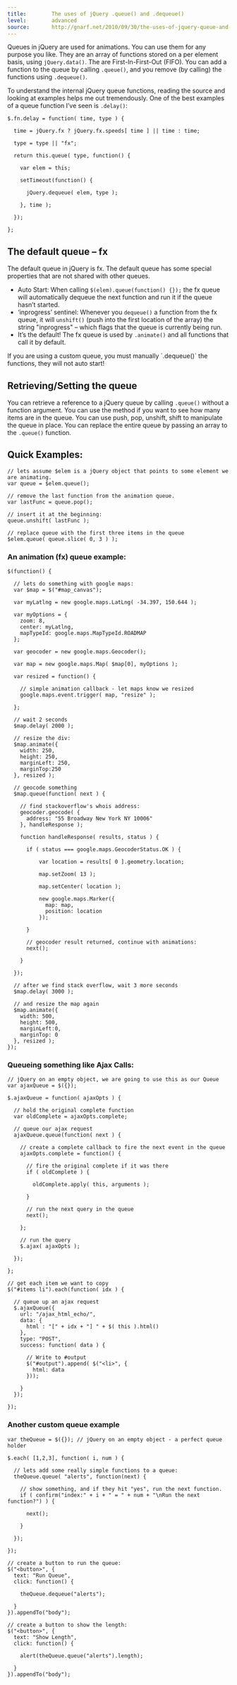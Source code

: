 ```yaml
---
title:        The uses of jQuery .queue() and .dequeue()
level:        advanced
source:       http://gnarf.net/2010/09/30/the-uses-of-jquery-queue-and-dequeue/
---
```


Queues in jQuery are used for animations. You can use them for any purpose you
like. They are an array of functions stored on a per element basis, using
`jQuery.data()`. The are First-In-First-Out (FIFO). You can add a function to the
queue by calling `.queue()`, and you remove (by calling) the functions using
`.dequeue()`.

To understand the internal jQuery queue functions, reading the source and
looking at examples helps me out tremendously. One of the best examples of a
queue function I’ve seen is `.delay()`:

```
$.fn.delay = function( time, type ) {

  time = jQuery.fx ? jQuery.fx.speeds[ time ] || time : time;

  type = type || "fx";

  return this.queue( type, function() {

    var elem = this;

    setTimeout(function() {

      jQuery.dequeue( elem, type );

    }, time );

  });

};
```

## The default queue – fx

The default queue in jQuery is fx. The default queue has some special
properties that are not shared with other queues.

- Auto Start: When calling `$(elem).queue(function() {});` the fx queue will
  automatically dequeue the next function and run it if the queue hasn’t
  started.
- ‘inprogress’ sentinel: Whenever you `dequeue()` a function from the fx queue,
  it will `unshift()` (push into the first location of the array) the string
  "inprogress" – which flags that the queue is currently being run.
- It’s the default! The fx queue is used by `.animate()` and all functions that
  call it by default.

<div class="note">
If you are using a custom queue, you must manually `.dequeue()` the functions, they will not auto start!
</div>

## Retrieving/Setting the queue

You can retrieve a reference to a jQuery queue by calling `.queue()` without a
function argument. You can use the method if you want to see how many items are
in the queue. You can use push, pop, unshift, shift to manipulate the queue in
place. You can replace the entire queue by passing an array to the `.queue()`
function.

## Quick Examples:

```
// lets assume $elem is a jQuery object that points to some element we are animating.
var queue = $elem.queue();

// remove the last function from the animation queue.
var lastFunc = queue.pop();

// insert it at the beginning:
queue.unshift( lastFunc );

// replace queue with the first three items in the queue
$elem.queue( queue.slice( 0, 3 ) );
```

### An animation (fx) queue example:

```
$(function() {

  // lets do something with google maps:
  var $map = $("#map_canvas");

  var myLatlng = new google.maps.LatLng( -34.397, 150.644 );

  var myOptions = {
    zoom: 8,
    center: myLatlng,
    mapTypeId: google.maps.MapTypeId.ROADMAP
  };

  var geocoder = new google.maps.Geocoder();

  var map = new google.maps.Map( $map[0], myOptions );

  var resized = function() {

    // simple animation callback - let maps know we resized
    google.maps.event.trigger( map, "resize" );

  };

  // wait 2 seconds
  $map.delay( 2000 );

  // resize the div:
  $map.animate({
    width: 250,
    height: 250,
    marginLeft: 250,
    marginTop:250
  }, resized );

  // geocode something
  $map.queue(function( next ) {

    // find stackoverflow's whois address:
    geocoder.geocode( {
      address: "55 Broadway New York NY 10006"
    }, handleResponse );

    function handleResponse( results, status ) {

      if ( status === google.maps.GeocoderStatus.OK ) {

          var location = results[ 0 ].geometry.location;

          map.setZoom( 13 );

          map.setCenter( location );

          new google.maps.Marker({
            map: map,
            position: location
          });

      }

      // geocoder result returned, continue with animations:
      next();

    }

  });

  // after we find stack overflow, wait 3 more seconds
  $map.delay( 3000 );

  // and resize the map again
  $map.animate({
    width: 500,
    height: 500,
    marginLeft:0,
    marginTop: 0
  }, resized );
});
```

### Queueing something like Ajax Calls:

```
// jQuery on an empty object, we are going to use this as our Queue
var ajaxQueue = $({});

$.ajaxQueue = function( ajaxOpts ) {

  // hold the original complete function
  var oldComplete = ajaxOpts.complete;

  // queue our ajax request
  ajaxQueue.queue(function( next ) {

    // create a complete callback to fire the next event in the queue
    ajaxOpts.complete = function() {

      // fire the original complete if it was there
      if ( oldComplete ) {

        oldComplete.apply( this, arguments );

      }

      // run the next query in the queue
      next();

    };

    // run the query
    $.ajax( ajaxOpts );

  });

};

// get each item we want to copy
$("#items li").each(function( idx ) {

  // queue up an ajax request
  $.ajaxQueue({
    url: "/ajax_html_echo/",
    data: {
      html : "[" + idx + "] " + $( this ).html()
    },
    type: "POST",
    success: function( data ) {

      // Write to #output
      $("#output").append( $("<li>", {
        html: data
      }));

    }
  });

});
```

### Another custom queue example

```
var theQueue = $({}); // jQuery on an empty object - a perfect queue holder

$.each( [1,2,3], function( i, num ) {

  // lets add some really simple functions to a queue:
  theQueue.queue( "alerts", function(next) {

    // show something, and if they hit "yes", run the next function.
    if ( confirm("index:" + i + " = " + num + "\nRun the next function?") ) {

      next();

    }

  });

});

// create a button to run the queue:
$("<button>", {
  text: "Run Queue",
  click: function() {

    theQueue.dequeue("alerts");

  }
}).appendTo("body");

// create a button to show the length:
$("<button>", {
  text: "Show Length",
  click: function() {

    alert(theQueue.queue("alerts").length);

  }
}).appendTo("body");
```
